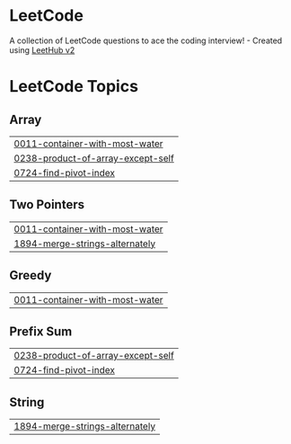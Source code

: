 # LeetCode
A collection of LeetCode questions to ace the coding interview! - Created using [LeetHub v2](https://github.com/arunbhardwaj/LeetHub-2.0)

<!---LeetCode Topics Start-->
# LeetCode Topics
## Array
|  |
| ------- |
| [0011-container-with-most-water](https://github.com/rachelibeckerman/LeetCode/tree/master/0011-container-with-most-water) |
| [0238-product-of-array-except-self](https://github.com/rachelibeckerman/LeetCode/tree/master/0238-product-of-array-except-self) |
| [0724-find-pivot-index](https://github.com/rachelibeckerman/LeetCode/tree/master/0724-find-pivot-index) |
## Two Pointers
|  |
| ------- |
| [0011-container-with-most-water](https://github.com/rachelibeckerman/LeetCode/tree/master/0011-container-with-most-water) |
| [1894-merge-strings-alternately](https://github.com/rachelibeckerman/LeetCode/tree/master/1894-merge-strings-alternately) |
## Greedy
|  |
| ------- |
| [0011-container-with-most-water](https://github.com/rachelibeckerman/LeetCode/tree/master/0011-container-with-most-water) |
## Prefix Sum
|  |
| ------- |
| [0238-product-of-array-except-self](https://github.com/rachelibeckerman/LeetCode/tree/master/0238-product-of-array-except-self) |
| [0724-find-pivot-index](https://github.com/rachelibeckerman/LeetCode/tree/master/0724-find-pivot-index) |
## String
|  |
| ------- |
| [1894-merge-strings-alternately](https://github.com/rachelibeckerman/LeetCode/tree/master/1894-merge-strings-alternately) |
<!---LeetCode Topics End-->